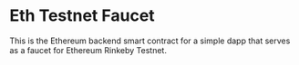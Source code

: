 # Eth Testnet Faucet
This is the Ethereum backend smart contract for a simple dapp that serves as a faucet for Ethereum Rinkeby Testnet.
